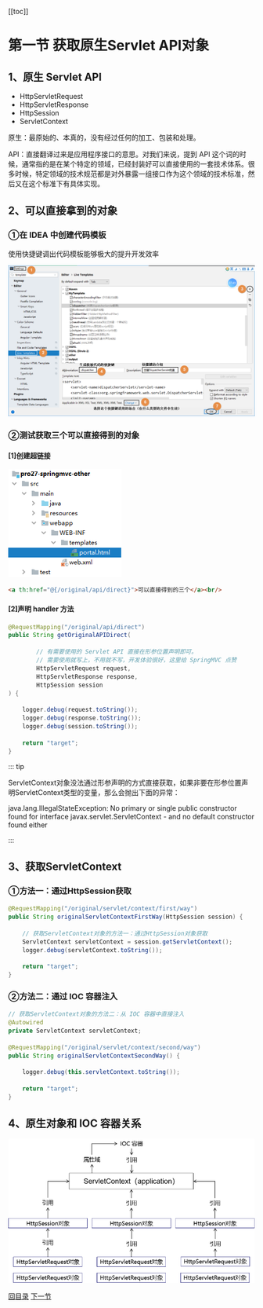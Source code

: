 [[toc]]

# 第一节 获取原生Servlet API对象

## 1、原生 Servlet API

- HttpServletRequest
- HttpServletResponse
- HttpSession
- ServletContext

原生：最原始的、本真的，没有经过任何的加工、包装和处理。

API：直接翻译过来是应用程序接口的意思。对我们来说，提到 API 这个词的时候，通常指的是在某个特定的领域，已经封装好可以直接使用的一套技术体系。很多时候，特定领域的技术规范都是对外暴露一组接口作为这个领域的技术标准，然后又在这个标准下有具体实现。



## 2、可以直接拿到的对象

### ①在 IDEA 中创建代码模板

使用快捷键调出代码模板能够极大的提升开发效率

![./images](./images/img001.png)



### ②测试获取三个可以直接得到的对象

#### [1]创建超链接

![./images](./images/img002.png)

```html
<a th:href="@{/original/api/direct}">可以直接得到的三个</a><br/>
```



#### [2]声明 handler 方法

```java
@RequestMapping("/original/api/direct")
public String getOriginalAPIDirect(
        
        // 有需要使用的 Servlet API 直接在形参位置声明即可。
        // 需要使用就写上，不用就不写，开发体验很好，这里给 SpringMVC 点赞
        HttpServletRequest request,
        HttpServletResponse response,
        HttpSession session
) {
    
    logger.debug(request.toString());
    logger.debug(response.toString());
    logger.debug(session.toString());
    
    return "target";
}
```



::: tip

ServletContext对象没法通过形参声明的方式直接获取，如果非要在形参位置声明ServletContext类型的变量，那么会抛出下面的异常：

java.lang.IllegalStateException: No primary or single public constructor found for interface javax.servlet.ServletContext - and no default constructor found either

:::



## 3、获取ServletContext

### ①方法一：通过HttpSession获取

```java
@RequestMapping("/original/servlet/context/first/way")
public String originalServletContextFirstWay(HttpSession session) {
    
    // 获取ServletContext对象的方法一：通过HttpSession对象获取
    ServletContext servletContext = session.getServletContext();
    logger.debug(servletContext.toString());
    
    return "target";
}
```



### ②方法二：通过 IOC 容器注入

```java
// 获取ServletContext对象的方法二：从 IOC 容器中直接注入
@Autowired
private ServletContext servletContext;
    
@RequestMapping("/original/servlet/context/second/way")
public String originalServletContextSecondWay() {
    
    logger.debug(this.servletContext.toString());
    
    return "target";
}
```



## 4、原生对象和 IOC 容器关系

![./images](./images/img003.png)



[回目录](index.html) [下一节](verse02.html)